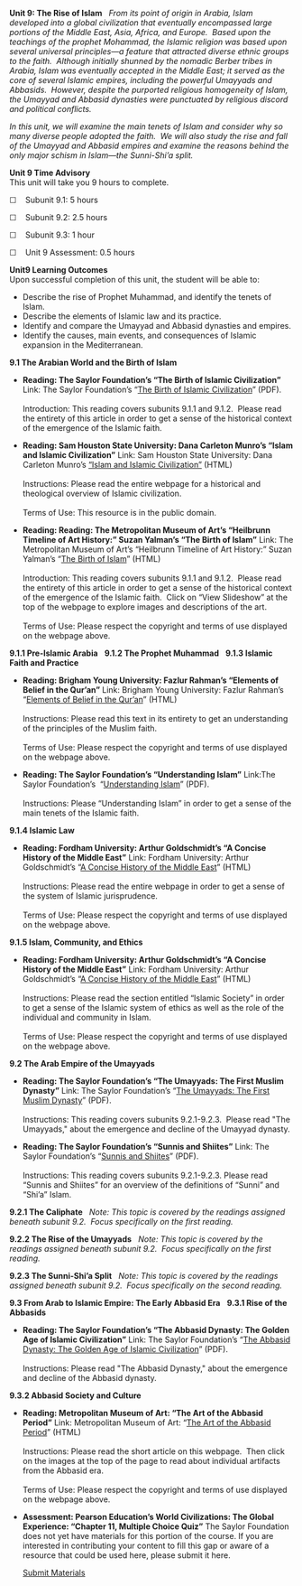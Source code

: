 **Unit 9: The Rise of Islam** <span id="9"></span> 
*From its point of origin in Arabia, Islam developed into a global
civilization that eventually encompassed large portions of the Middle
East, Asia, Africa, and Europe.  Based upon the teachings of the prophet
Mohammad, the Islamic religion was based upon several universal
principles—a feature that attracted diverse ethnic groups to the faith.
 Although initially shunned by the nomadic Berber tribes in Arabia,
Islam was eventually accepted in the Middle East; it served as the core
of several Islamic empires, including the powerful Umayyads and
Abbasids.  However, despite the purported religious homogeneity of
Islam, the Umayyad and Abbasid dynasties were punctuated by religious
discord and political conflicts.*  
  
 *In this unit, we will examine the main tenets of Islam and consider
why so many diverse people adopted the faith.  We will also study the
rise and fall of the Umayyad and Abbasid empires and examine the reasons
behind the only major schism in Islam—the Sunni-Shi’a split.*

**Unit 9 Time Advisory**  
This unit will take you 9 hours to complete.  
  
 ☐    Subunit 9.1: 5 hours  
  
 ☐    Subunit 9.2: 2.5 hours  
  
 ☐    Subunit 9.3: 1 hour  
  
 ☐    Unit 9 Assessment: 0.5 hours

**Unit9 Learning Outcomes**  
Upon successful completion of this unit, the student will be able to:
-   Describe the rise of Prophet Muhammad, and identify the tenets of
    Islam.
-   Describe the elements of Islamic law and its practice.
-   Identify and compare the Umayyad and Abbasid dynasties and empires.
-   Identify the causes, main events, and consequences of Islamic
    expansion in the Mediterranean.

**9.1 The Arabian World and the Birth of Islam** <span id="9.1"></span> 
-   **Reading: The Saylor Foundation’s “The Birth of Islamic
    Civilization”**
    Link: The Saylor Foundation’s “[The Birth of Islamic
    Civilization](http://www.saylor.org/site/wp-content/uploads/2012/10/HIST101-9.1-IslamicCiv-FINAL1.pdf)”
    (PDF).  
        
     Introduction: This reading covers subunits 9.1.1 and 9.1.2.  Please
    read the entirety of this article in order to get a sense of the
    historical context of the emergence of the Islamic faith.  

-   **Reading: Sam Houston State University: Dana Carleton Munro’s
    “Islam and Islamic Civilization”**
    Link: Sam Houston State University: Dana Carleton Munro’s [“Islam
    and Islamic
    Civilization”](http://resources.saylor.org.s3.amazonaws.com/HIST/HIST101/HIST101-9.1-IslamAndIslamicCivilization-PD_files/HIST101-9.1-IslamAndIslamicCivilization-PD.htm)
    (HTML)  
        
     Instructions: Please read the entire webpage for a historical and
    theological overview of Islamic civilization.  
        
     Terms of Use: This resource is in the public domain.

-   **Reading: Reading: The Metropolitan Museum of Art’s “Heilbrunn
    Timeline of Art History:” Suzan Yalman’s “The Birth of Islam”**
    Link: The Metropolitan Museum of Art’s “Heilbrunn Timeline of Art
    History:” Suzan Yalman’s “[The Birth of
    Islam](http://www.metmuseum.org/toah/hd/isla/hd_isla.htm)” (HTML)  
        
     Introduction: This reading covers subunits 9.1.1 and 9.1.2.  Please
    read the entirety of this article in order to get a sense of the
    historical context of the emergence of the Islamic faith.  Click on
    “View Slideshow” at the top of the webpage to explore images and
    descriptions of the art.  
        
     Terms of Use: Please respect the copyright and terms of use
    displayed on the webpage above.

**9.1.1 Pre-Islamic Arabia** <span id="9.1.1"></span> 
**9.1.2 The Prophet Muhammad** <span id="9.1.2"></span> 
**9.1.3 Islamic Faith and Practice** <span id="9.1.3"></span> 
-   **Reading: Brigham Young University: Fazlur Rahman’s “Elements of
    Belief in the Qur’an”**
    Link: Brigham Young University: Fazlur Rahman’s “[Elements of Belief
    in the
    Qur’an](http://rsc.byu.edu/archived/literature-belief-sacred-scripture-and-religious-experience/4-elements-belief-quran)”
    (HTML)  
        
     Instructions: Please read this text in its entirety to get an
    understanding of the principles of the Muslim faith.  
        
     Terms of Use: Please respect the copyright and terms of use
    displayed on the webpage above.

-   **Reading: The Saylor Foundation’s “Understanding Islam”**
    Link:The Saylor Foundation’s  “[Understanding
    Islam](http://www.saylor.org/site/wp-content/uploads/2012/10/HIST101-9.1.3-UnderstandingIslam-FINAL1.pdf)”
    (PDF).  
        
     Instructions: Please “Understanding Islam” in order to get a sense
    of the main tenets of the Islamic faith.

**9.1.4 Islamic Law** <span id="9.1.4"></span> 
-   **Reading: Fordham University: Arthur Goldschmidt’s “A Concise
    History of the Middle East”**
    Link: Fordham University: Arthur Goldschmidt’s “[A Concise History
    of the Middle
    East](http://www.fordham.edu/halsall/med/goldschmidt.asp)” (HTML)  
        
     Instructions: Please read the entire webpage in order to get a
    sense of the system of Islamic jurisprudence.  
        
     Terms of Use: Please respect the copyright and terms of use
    displayed on the webpage above.

**9.1.5 Islam, Community, and Ethics** <span id="9.1.5"></span> 
-   **Reading: Fordham University: Arthur Goldschmidt’s “A Concise
    History of the Middle East”**
    Link: Fordham University: Arthur Goldschmidt’s “[A Concise History
    of the Middle
    East](http://www.fordham.edu/halsall/med/goldschmidt.asp)” (HTML)  
        
     Instructions: Please read the section entitled “Islamic Society” in
    order to get a sense of the Islamic system of ethics as well as the
    role of the individual and community in Islam.  
        
     Terms of Use: Please respect the copyright and terms of use
    displayed on the webpage above.

**9.2 The Arab Empire of the Umayyads** <span id="9.2"></span> 
-   **Reading: The Saylor Foundation’s “The Umayyads: The First Muslim
    Dynasty”**
    Link: The Saylor Foundation’s “[The Umayyads: The First Muslim
    Dynasty](http://www.saylor.org/site/wp-content/uploads/2012/10/HIST101-9.2-Umayyads-FINAL1.pdf)”
    (PDF).  
        
     Instructions: This reading covers subunits 9.2.1-9.2.3.  Please
    read "The Umayyads," about the emergence and decline of the Umayyad
    dynasty. 

-   **Reading: The Saylor Foundation’s “Sunnis and Shiites”**
    Link: The Saylor Foundation’s “[Sunnis and
    Shiites](http://www.saylor.org/site/wp-content/uploads/2012/10/HIST101-9.2-SunnisShiites-FINAL1.pdf)”
    (PDF).  
        
     Instructions: This reading covers subunits 9.2.1-9.2.3. Please read
    “Sunnis and Shiites” for an overview of the definitions of “Sunni”
    and “Shi’a” Islam.    

**9.2.1 The Caliphate** <span id="9.2.1"></span> 
*Note: This* *topic is covered by the readings assigned beneath subunit*
*9.2.  Focus specifically on the* *first reading.*

**9.2.2 The Rise of the Umayyads** <span id="9.2.2"></span> 
*Note: This* *topic is covered by the readings assigned beneath subunit*
*9.2.  Focus specifically on the* *first reading.*

**9.2.3 The Sunni-Shi’a Split** <span id="9.2.3"></span> 
*Note: This* *topic is covered by the readings assigned beneath subunit*
*9.2.  Focus specifically on the* *second reading.*

**9.3 From Arab to Islamic Empire: The Early Abbasid Era** <span
id="9.3"></span> 
**9.3.1 Rise of the Abbasids** <span id="9.3.1"></span> 
-   **Reading: The Saylor Foundation’s “The Abbasid Dynasty: The Golden
    Age of Islamic Civilization”**
    Link: The Saylor Foundation’s “[The Abbasid Dynasty: The Golden Age
    of Islamic
    Civilization](http://www.saylor.org/site/wp-content/uploads/2012/10/HIST101-9.3.1-AbbasidDynasty-FINAL1.pdf)”
    (PDF).  
        
     Instructions: Please read "The Abbasid Dynasty," about the
    emergence and decline of the Abbasid dynasty. 

**9.3.2 Abbasid Society and Culture** <span id="9.3.2"></span> 
-   **Reading: Metropolitan Museum of Art: “The Art of the Abbasid
    Period”**
    Link: Metropolitan Museum of Art: “[The Art of the Abbasid
    Period](http://www.metmuseum.org/toah/hd/abba/hd_abba.htm)” (HTML)  
        
     Instructions: Please read the short article on this webpage.  Then
    click on the images at the top of the page to read about individual
    artifacts from the Abbasid era.  
        
     Terms of Use: Please respect the copyright and terms of use
    displayed on the webpage above.

-   **Assessment: Pearson Education’s World Civilizations: The Global
    Experience: “Chapter 11, Multiple Choice Quiz”**
    The Saylor Foundation does not yet have materials for this portion
    of the course. If you are interested in contributing your content to
    fill this gap or aware of a resource that could be used here, please
    submit it here.

    [Submit Materials](/contribute/)



